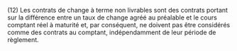 (12) Les contrats de change à terme non livrables sont des contrats portant sur la différence entre un taux de change agréé au préalable et le cours comptant réel à maturité et, par conséquent, ne doivent pas être considérés comme des contrats au comptant, indépendamment de leur période de règlement.